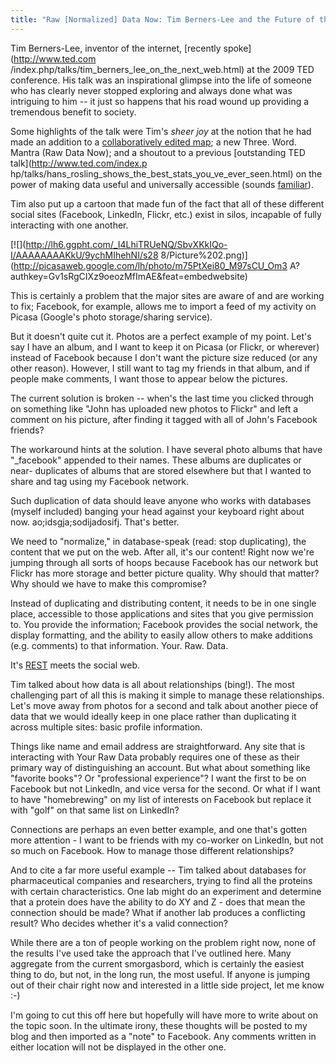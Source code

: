 ```yaml
---
title: "Raw [Normalized] Data Now: Tim Berners-Lee and the Future of the Web"
---
```

Tim Berners-Lee, inventor of the internet, [recently spoke](http://www.ted.com
/index.php/talks/tim_berners_lee_on_the_next_web.html) at the 2009 TED
conference. His talk was an inspirational glimpse into the life of someone who
has clearly never stopped exploring and always done what was intriguing to him
-- it just so happens that his road wound up providing a tremendous benefit to
society.

  
Some highlights of the talk were Tim's *sheer joy* at the notion that he had
made an addition to a [collaboratively edited
map](http://www.openstreetmap.org/); a new Three. Word. Mantra (Raw Data Now);
and a shoutout to a previous [outstanding TED talk](http://www.ted.com/index.p
hp/talks/hans_rosling_shows_the_best_stats_you_ve_ever_seen.html) on the power
of making data useful and universally accessible (sounds
[familiar](http://www.google.com/corporate)).

  
Tim also put up a cartoon that made fun of the fact that all of these
different social sites (Facebook, LinkedIn, Flickr, etc.) exist in silos,
incapable of fully interacting with one another.

  

[![](http://lh6.ggpht.com/_I4LhiTRUeNQ/SbvXKkIQo-I/AAAAAAAAKkU/9ychMIhehNI/s28
8/Picture%202.png)](http://picasaweb.google.com/lh/photo/m75PtXei80_M97sCU_Om3
A?authkey=Gv1sRgCIXz9oeozMfImAE&feat=embedwebsite)

  
This is certainly a problem that the major sites are aware of and are working
to fix; Facebook, for example, allows me to import a feed of my activity on
Picasa (Google's photo storage/sharing service).

  
But it doesn't quite cut it. Photos are a perfect example of my point. Let's
say I have an album, and I want to keep it on Picasa (or Flickr, or wherever)
instead of Facebook because I don't want the picture size reduced (or any
other reason). However, I still want to tag my friends in that album, and if
people make comments, I want those to appear below the pictures.

  
The current solution is broken -- when's the last time you clicked through on
something like "John has uploaded new photos to Flickr" and left a comment on
his picture, after finding it tagged with all of John's Facebook friends?

  
The workaround hints at the solution. I have several photo albums that have
"_facebook" appended to their names. These albums are duplicates or near-
duplicates of albums that are stored elsewhere but that I wanted to share and
tag using my Facebook network.

  
Such duplication of data should leave anyone who works with databases (myself
included) banging your head against your keyboard right about now.
ao;idsgja;sodijadosifj. That's better.

  
We need to "normalize," in database-speak (read: stop duplicating), the
content that we put on the web. After all, it's our content! Right now we're
jumping through all sorts of hoops because Facebook has our network but Flickr
has more storage and better picture quality. Why should that matter? Why
should we have to make this compromise?

  
Instead of duplicating and distributing content, it needs to be in one single
place, accessible to those applications and sites that you give permission to.
You provide the information; Facebook provides the social network, the display
formatting, and the ability to easily allow others to make additions (e.g.
comments) to that information. Your. Raw. Data.

  
It's [REST](http://en.wikipedia.org/wiki/Representational_State_Transfer)
meets the social web.

  
Tim talked about how data is all about relationships (bing!). The most
challenging part of all this is making it simple to manage these
relationships. Let's move away from photos for a second and talk about another
piece of data that we would ideally keep in one place rather than duplicating
it across multiple sites: basic profile information.

  
Things like name and email address are straightforward. Any site that is
interacting with Your Raw Data probably requires one of these as their primary
way of distinguishing an account. But what about something like "favorite
books"? Or "professional experience"? I want the first to be on Facebook but
not LinkedIn, and vice versa for the second. Or what if I want to have
"homebrewing" on my list of interests on Facebook but replace it with "golf"
on that same list on LinkedIn?

  
Connections are perhaps an even better example, and one that's gotten more
attention - I want to be friends with my co-worker on LinkedIn, but not so
much on Facebook. How to manage those different relationships?

  
And to cite a far more useful example -- Tim talked about databases for
pharmaceutical companies and researchers, trying to find all the proteins with
certain characteristics. One lab might do an experiment and determine that a
protein does have the ability to do XY and Z - does that mean the connection
should be made? What if another lab produces a conflicting result? Who decides
whether it's a valid connection?

  
While there are a ton of people working on the problem right now, none of the
results I've used take the approach that I've outlined here. Many aggregate
from the current smorgasbord, which is certainly the easiest thing to do, but
not, in the long run, the most useful. If anyone is jumping out of their chair
right now and interested in a little side project, let me know :-)

  
I'm going to cut this off here but hopefully will have more to write about on
the topic soon. In the ultimate irony, these thoughts will be posted to my
blog and then imported as a "note" to Facebook. Any comments written in either
location will not be displayed in the other one.


